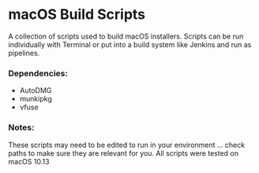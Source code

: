 # macOS Build Scripts

A collection of scripts used to build macOS installers. Scripts can be run individually with Terminal or put into a build system like Jenkins and run as pipelines.

### Dependencies:
* AutoDMG
* munkipkg
* vfuse

### Notes:
These scripts may need to be edited to run in your environment ... check paths to make sure they are relevant for you. All scripts were tested on macOS 10.13
